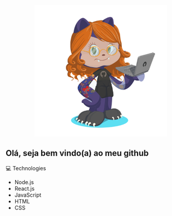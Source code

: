 <p align="center">
  <img src="https://github.com/CandyDaniele/CandyDaniele/blob/master/profile.png?raw=true" width="350" title="hover text">
</p>

## Olá, seja bem vindo(a) ao meu github

💻 Technologies
- Node.js
- React.js
- JavaScript
- HTML
- CSS
<!--
**CandyDaniele/CandyDaniele** is a ✨ _special_ ✨ repository because its `README.md` (this file) appears on your GitHub profile.

Here are some ideas to get you started:

- 🔭 I’m currently working on ...
- 🌱 I’m currently learning ...
- 👯 I’m looking to collaborate on ...
- 🤔 I’m looking for help with ...
- 💬 Ask me about ...
- 📫 How to reach me: ...
- 😄 Pronouns: ...
- ⚡ Fun fact: ...
-->

